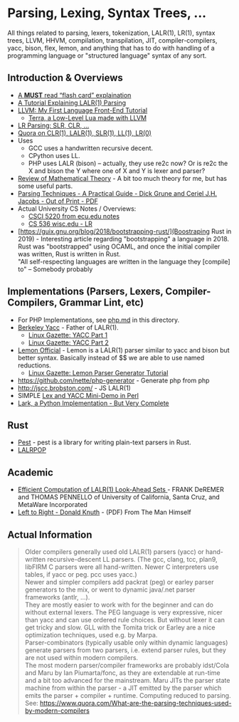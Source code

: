 # Parsing, Lexing, Syntax Trees, ...

All things related to parsing, lexers, tokenization, LALR(1), LR(1), syntax trees, LLVM, HHVM, compilation, 
transpilation, JIT, compiler-compilers, yacc, bison, flex, lemon, and anything that has to do with handling of a 
programming language or "structured language" syntax of any sort.

## Introduction & Overviews

 - [A **MUST** read “flash card” explaination](https://web.cs.dal.ca/~sjackson/lalr1.html)
 - [A Tutorial Explaining LALR(1) Parsing](https://web.cs.dal.ca/~sjackson/lalr1.html)
 - [LLVM: My First Language Front-End Tutorial](https://llvm.org/docs/tutorial/MyFirstLanguageFrontend/LangImpl01.html)
     - [Terra, a Low-Level Lua made with LLVM](https://github.com/zdevito/terra)
 - [LR Parsing: SLR, CLR, ...](https://gatecse.in/lr-parsing-part-4-slr-clr-lalr-and-summary/)
 - [Quora on CLR(1), LALR(1), SLR(1), LL(1), LR(0)](https://www.quora.com/In-SLR-LALR-and-CLR-which-can-parse-the-largest-class-of-grammars-and-why)
 - Uses
   - GCC uses a handwritten recursive decent.
   - CPython uses LL.
   - PHP uses LALR (bison) – actually, they use re2c now?  Or is re2c the X and bison the Y where one of X and Y is lexer and parser?
 - [Review of Mathematical Theory](http://www.seanerikoconnor.freeservers.com/ComputerScience/Compiler/ParserGeneratorAndParser/QuickReviewOfLRandLALRParsingTheory.html) - A bit too much theory for me, but has some useful parts.
 - [Parsing Techniques - A Practical Guide - Dick Grune and Ceriel J.H. Jacobs - Out of Print - PDF](https://dickgrune.com/Books/PTAPG_1st_Edition/)
 - Actual University CS Notes / Overviews:
   - [CSCI 5220 from ecu.edu notes](http://www.cs.ecu.edu/karl/5220/spr16/Notes/index.html)
   - [CS 536 wisc.edu - LR](http://pages.cs.wisc.edu/~loris/cs536/readings/LR.php)
 - [https://guix.gnu.org/blog/2018/bootstrapping-rust/](Boostraping Rust in 2019) - Interesting article regarding "bootstrapping" a language in 2018.  Rust was "bootstrapped" using OCAML, and once the initial compiler was written,  Rust is written in Rust.  
     "All self-respecting languages are written in the language they [compile] to" – Somebody probably


## Implementations (Parsers, Lexers, Compiler-Compilers, Grammar Lint, etc)

 - For PHP Implementations, see [php.md](php.md) in this directory.
 - [Berkeley Yacc](https://invisible-island.net/byacc/byacc.html) - Father of LALR(1).
   - [Linux Gazette: YACC Part 1](https://linuxgazette.net/issue87/ramankutty.html)
   - [Linux Gazette: YACC Part 2](https://linuxgazette.net/issue93/ramankutty.html)
 - [Lemon Official](https://sqlite.org/src/doc/trunk/doc/lemon.html) - Lemon is a LALR(1) parser similar to yacc and bison but better syntax.  Basically instead of $$ we are able to use named reductions.
   - [Linux Gazette: Lemon Parser Generator Tutorial](https://linuxgazette.net/106/chirico.html)
 - https://github.com/nette/php-generator - Generate php from php
 - http://jscc.brobston.com/ - JS LALR(1)
 - SIMPLE [Lex and YACC Mini-Demo in Perl](https://www.shlomifish.org/lecture/Sys-Call-Track/Lex-Yacc/)
 - [Lark, a Python Implementation - But Very Complete](https://github.com/lark-parser/lark/tree/master/examples)

## Rust

 - [Pest](https://pest.rs/book/intro.html) - pest is a library for writing plain-text parsers in Rust.
 - [LALRPOP](https://github.com/lalrpop/lalrpop)                                             

## Academic

 - [Efficient Computation of LALR(1) Look-Ahead Sets ](http://3e8.org/pub/scheme/doc/parsing/Efficient%20Computation%20of%20LALR%281%29%20Look-Ahead%20Sets.pdf) - FRANK DeREMER and THOMAS PENNELLO of University of California, Santa Cruz, and MetaWare Incorporated
 - [Left to Right - Donald Knuth](https://www.cs.dartmouth.edu/~mckeeman/cs48/mxcom/doc/knuth65.pdf) - (PDF) From The Man Himself   

[php-llvm]: https://github.com/ircmaxell/php-llvm

## Actual Information

> Older compilers generally used old LALR(1) parsers (yacc) or hand-written recursive-descent LL parsers. (The gcc, clang, tcc, plan9, libFIRM C parsers were all hand-written. Newer C interpreters use tables, if yacc or peg. pcc uses yacc.)  
> Newer and simpler compilers add packrat (peg) or earley parser generators to the mix, or went to dynamic java/.net parser frameworks (antlr, ...).  
> They are mostly easier to work with for the beginner and can do without external lexers. The PEG language is very expressive, nicer than yacc and can use ordered rule choices. But without lexer it can get tricky and slow. GLL with the Tomita trick or Earley are a nice optimization techniques, used e.g. by Marpa.  
> Parser-combinators (typically usable only within dynamic languages) generate parsers from two parsers, i.e. extend parser rules, but they are not used within modern compilers.  
> The most modern parser/compiler frameworks are probably idst/Cola and Maru by Ian Piumarta/fonc, as they are extendable at run-time and a bit too advanced for the mainstream. Maru JITs the parser state machine from within the parser - a JIT emitted by the parser which emits the parser + compiler + runtime. Computing reduced to parsing.  
> See: https://www.quora.com/What-are-the-parsing-techniques-used-by-modern-compilers
